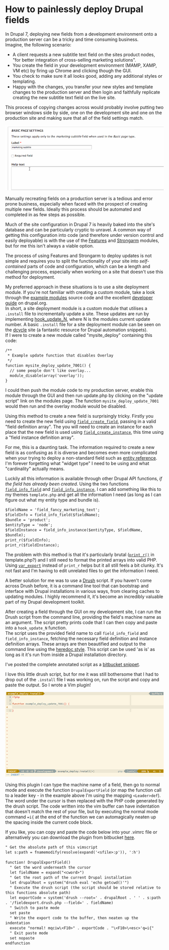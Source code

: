 How to painlessly deploy Drupal fields
======================================

In Drupal 7, deploying new fields from a development environment onto a production server can
be a tricky and time consuming business.  
Imagine, the following scenario:

  - A client requests a new subtitle text field on the sites product nodes, "for better integration of cross-selling marketing
  solutions".
  - You create the field in your development environment (MAMP, XAMP, VM etc) by firing up Chrome and clicking though the GUI.
  - You check to make sure it all looks good, adding any additional styles or
    templating.
  - Happy with the changes, you transfer your new styles and template changes to
    the production server and then login and faithfully replicate creating the
    new subtitle text field on the live site.

This process of copying changes across would probably involve putting two browser
windows side by side, one on the development site and one on the production
site and making sure that all of the field settings match.

![Creating a field in the gui...](field-creation.gif)

Manually recreating fields on a production server is a tedious and error prone 
business, especially when faced with the prospect of creating multiple new fields.
Ideally this process should be automated and completed in as few steps as possible.  

Much of the site configuration in Drupal 7 is heavily baked into the site's
database and can be particularly cryptic to unravel. A common way of getting this 
configuration into code (and therefore under version control and easily
deployable) is with the use of
the [Features][1] and [Strongarm][2] modules, but for me this isn't always
a viable option.  

The process of using Features and Strongarm to deploy updates
is not simple and requires you to split the functionality of your site into
*self-contained* parts of code and configuration, which can be a length and 
challenging process, especially when working on a site that doesn't
use this method for deployment.  

My preferred approach in these situations is to
use a site deployment module. If you're not familiar with creating a custom 
module, take a look through the [example modules][16] source code and the 
excellent [developer guide][17] on drupal.org.  
In short, a site deployment module is a custom
module that utilises a `.install` file to incrementally update a site. These
updates are run by implementing [hook_update_N][3], where N is the modules
current update number. A basic `.install` file for a site deployment module
can be seen on the [dcycle][4] site (a fantastic resource for Drupal automation snippets).  
If I were to create a new module called "mysite_deploy" containing this code:

    /**
     * Example update function that disables Overlay
     */
    function mysite_deploy_update_7001() {
      // some people don't like overlay...
      module_disable(array('overlay'));
    }

I could then push the module code to my production server, enable this module
through the GUI and then run update.php by clicking on the "update script" link
on the modules page. The function `mysite_deploy_update_7001` would then run and
the overlay module would be disabled.  

Using this method to create a new field is surprisingly tricky. Firstly you need
to create the new field using [`field_create_field`][5], passing
in a valid "field definition array". The you will need to create an instance for
each place that the new field is used using [`field_create_instance`][6], this
time using a "field instance definition array".  

For me, this is a daunting task. The information required to create a new field
is as confusing as it is diverse and becomes even more complicated when your
trying to deploy a non-standard field such as [entity reference][7].
I'm forever forgetting what "widget type" I need to be using and what
"cardinality" actually means. 

Luckily all this information is available through other Drupal API functions,
*if the field has already been created*. Using the two functions [`field_info_field`][8]
and [`field_info_instance`][9], I can add something like this to my themes
`template.php` and get all the information I need (as long as I can figure out what my entity type and bundle is).  

    $fieldName = 'field_fancy_marketing_text';
    $fieldInfo = field_info_field($fieldName);
    $bundle = 'product';
    $entityType = 'node';
    $fieldInstance = field_info_instance($entityType, $fieldName, $bundle);
    print_r($fieldInfo);
    print_r($fieldInstance);

The problem with this method is that it's particularly brutal ([`print_r()`][10] in
template.php?) and I still need to format the printed arrays into valid PHP.
Using [`var_export`][11] instead of `print_r` helps but it all still feels a bit
clunky. It's not fast and I'm having to edit unrelated files to get the
information I need.  

A better solution for me was to use a [Drush][12] script. If you haven't come 
across Drush before, it is a command line tool that can bootstrap and interface 
with Drupal installations in various ways, from clearing caches to updating
modules. I highly recommend it, it's become an incredibly valuable part of my
Drupal development toolkit.  

After creating a field through the GUI on my development site, I can run the
Drush script from the command line, providing the field's machine name as an 
argument. The script pretty prints code that I can then
copy and paste into a `hook_update_N` function.  
The script uses the provided field name to call `field_info_field` and
`field_info_instance`, fetching the necessary field definition and instance
definition arrays. These arrays are then beautified and output to the command line
using the [heredoc style][13]. This script can be used 'as is' as long as it it's
run from inside a Drupal installation directory.  

I've posted the complete annotated script as a [bitbucket snippet][14].

I love this little drush script, but for me it was still bothersome that I had
to drop out of the `.install` file I was working on, run the script and copy and
paste the output. So I wrote a Vim plugin!

![Drupal field export vim plugin](fieldexport-plugin.gif)

Using this plugin I can type the machine name of a field, then go to normal mode 
and execute the function `DrupalExportField` (or map the function call to
a leader key - in the example above I'm using the mapping `<Leader>def`). The
word under the cursor is then replaced with the PHP code generated by the drush
script. The code written into the vim buffer can have indentation that doesn't
match the rest of your file, but by executing the normal mode command `=i{` at
the end of the function we can automagically neaten up the spacing inside the 
current code block.  

If you like, you can copy and paste the code below into your .vimrc file or
alternatively you can download the plugin from bitbucket [here][15].

    " Get the absolute path of this vimscript
    let s:path = fnamemodify(resolve(expand('<sfile>:p')), ':h')

    function! DrupalExportField()
      " Get the word underneath the cursor
      let fieldName = expand("<cword>")
      " Get the root path of the current Drupal installation
      let drupalRoot = system("drush eval 'echo getcwd()'")
      " Execute the drush script (the script should be stored relative to this functions absolute path)
      let exportCode = system('drush --root=' . drupalRoot . ' ' . s:path . '/fieldexport.drush.php --field=' . fieldName)
      " Switch to paste mode
      set paste
      " Write the export code to the buffer, then neaten up the indentation
      execute "normal! mqciw\<F10>" . exportCode . "\<F10>\<esc>'q=i{"
      " Exit paste mode
      set nopaste
    endfunction



[1]: https://www.drupal.org/project/features
[2]: https://www.drupal.org/project/strongarm
[3]: https://api.drupal.org/api/drupal/modules%21system%21system.api.php/function/hook_update_N/7
[4]: http://dcycleproject.org/blog/65/basic-install-file-deployment-module
[5]: https://api.drupal.org/api/drupal/modules!field!field.crud.inc/function/field_create_field/7
[6]: https://api.drupal.org/api/drupal/modules%21field%21field.crud.inc/function/field_create_instance/7
[7]: https://www.drupal.org/project/entityreference
[8]: https://api.drupal.org/api/drupal/modules!field!field.info.inc/function/field_info_field/7
[9]: https://api.drupal.org/api/drupal/modules!field!field.info.inc/function/field_info_instance/7
[10]: http://php.net/manual/en/function.print-r.php
[11]: http://php.net/manual/en/function.var-export.php
[12]: http://www.drush.org/en/master/
[13]: https://php.net/manual/en/language.types.string.php#language.types.string.syntax.heredoc
[14]: https://bitbucket.org/snippets/gravitywell_ltd/zEoR
[15]: https://bitbucket.org/lbuzzo/vim-drupal-field-export/overview
[16]: https://www.drupal.org/project/examples
[17]: https://www.drupal.org/developing/modules/7
